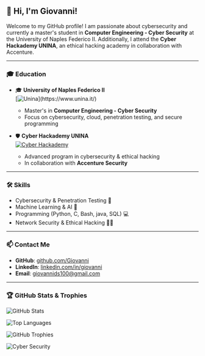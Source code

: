 ## 👋 Hi, I'm Giovanni!

Welcome to my GitHub profile! I am passionate about cybersecurity and currently a master's student in **Computer Engineering - Cyber Security** at the University of Naples Federico II. Additionally, I attend the **Cyber Hackademy UNINA**, an ethical hacking academy in collaboration with Accenture.

---

### 🎓 Education
- 🎓 **University of Naples Federico II**  
  [![Unina]([https://upload.wikimedia.org/wikipedia/it/1/1b/Universit%C3%A0_degli_Studi_di_Napoli_Federico_II_Logo.svg](https://it.wikipedia.org/wiki/File:Napoli_university_seal_alfachannel.png))](https://www.unina.it/)
  - Master's in **Computer Engineering - Cyber Security**
  - Focus on cybersecurity, cloud, penetration testing, and secure programming

- 🛡 **Cyber Hackademy UNINA**  
  [![Cyber Hackademy](https://cyberhackademy.unina.it/wp-content/uploads/2023/07/logo-cyberhackademy.png)](https://cyberhackademy.unina.it/)
  - Advanced program in cybersecurity & ethical hacking
  - In collaboration with **Accenture Security**

---

### 🛠 Skills
- Cybersecurity & Penetration Testing 🔐
- Machine Learning & AI 🤖
- Programming (Python, C, Bash, java, SQL) 💻
- Network Security & Ethical Hacking 🕵️‍♂️

---

### 📫 Contact Me
- **GitHub**: [github.com/Giovanni](https://github.com/Giovanni)
- **LinkedIn**: [linkedin.com/in/giovanni](https://www.linkedin.com/in/giovanni-di-stazio-4a84b92a0/)
- **Email**: [giovannids100@gmail.com](mailto:giovannids100@gmail.com)

---

### 🏆 GitHub Stats & Trophies

![GitHub Stats](https://github-readme-stats.vercel.app/api?username=Giovanni&show_icons=true&theme=dark)

![Top Languages](https://github-readme-stats.vercel.app/api/top-langs/?username=Giovanni&layout=compact&theme=dark)

![GitHub Trophies](https://github-profile-trophy.vercel.app/?username=Giovanni&theme=darkhub&margin-w=15)

![Cyber Security](https://media.giphy.com/media/XIqCQx02E1U9W/giphy.gif)
